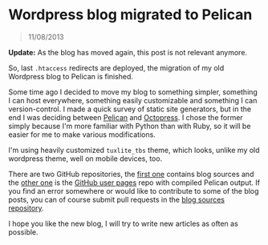 # Wordpress blog migrated to Pelican
> 11/08/2013

**Update:** As the blog has moved again, this post is not relevant anymore.

So, last `.htaccess` redirects are deployed, the migration of my old Wordpress blog to Pelican is finished.

Some time ago I decided to move my blog to something simpler, something I can host everywhere, something easily
customizable and something I can version-control. I made a quick survey of static site generators, but in the end I
was deciding between [Pelican](http://docs.getpelican.com/) and [Octopress](http://octopress.org/). I chose the former
simply because I'm more familiar with Python than with Ruby, so it will be easier for me to make various modifications.

I'm using heavily customized `tuxlite_tbs` theme, which looks, unlike my old wordpress theme, well on mobile devices, too.

There are two GitHub repositories, the [first one](https://github.com/semberal/blog-sources) contains blog sources
and the [other one](https://github.com/semberal/semberal.github.io) is the [GitHub user pages](http://pages.github.com/)
repo with compiled Pelican output. If you find an error somewhere or would like to contribute to some of the blog posts,
you can of course submit pull requests in the [blog sources repository](https://github.com/semberal/blog-sources).

I hope you like the new blog, I will try to write new articles as often as possible.
